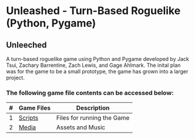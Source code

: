 # Unleashed - Turn-Based Roguelike (Python, Pygame)
## **Unleeched**
A turn-based roguelike game using Python and Pygame developed by Jack Tsui, Zachary Barrentine, Zach Lewis, and Gage Ahlmark. The inital plan was for the game to be a small prototype, the game has grown into a larger project.


### The following game file contents can be accessed below:

|   #   | Game Files             | Description                                        |
| :---: | ---------------- | -------------------------------------------------- |
|   1   | [Scripts](https://github.com/jtsui23-code/2025-Game-Jam-by-Pirate-Software/tree/main/Scripts)         | Files for running the Game      |
|   2   | [Media](https://github.com/jtsui23-code/2025-Game-Jam-by-Pirate-Software/tree/main/Media) | Assets and Music |
